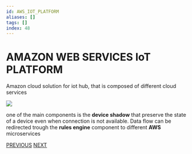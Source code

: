 ```yaml
---
id: AWS_IOT_PLATFORM
aliases: []
tags: []
index: 48
---
```


# AMAZON WEB SERVICES IoT PLATFORM

Amazon cloud solution for iot hub, that is composed of different cloud services

![](mobile_systems/Pasted%20image%2020240613162351.png)

one of the main components is the **device shadow** that preserve the state of a device even when connection is not available.
Data flow can be redirected trough the **rules engine** component to different **AWS** microservices

[PREVIOUS](pages/IoT/IOT_PLATFORMS.md) [NEXT](mobile_systems/pages/IoT/AZURE_IOT_PLATFORM.md)
